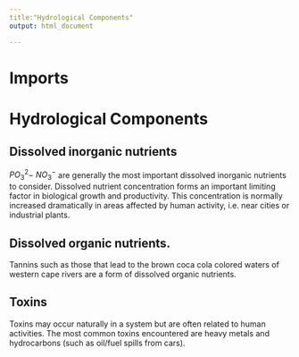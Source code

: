 ```yaml
---
title:"Hydrological Components"
output: html_document

---
```


# Imports

# Hydrological Components

## Dissolved inorganic nutrients
$PO_3^2-$ $NO_3^-$ are generally the most important dissolved inorganic nutrients to consider. Dissolved nutrient concentration forms an important limiting factor in biological growth and productivity. This concentration is normally increased dramatically in areas affected by human activity, i.e. near cities or industrial plants. 

## Dissolved organic nutrients. 
Tannins such as those that lead to the brown coca cola colored waters of western cape rivers are a form of dissolved organic nutrients. 
 
## Toxins 
Toxins may occur naturally in a system but are often related to human activities.  The most common toxins encountered are heavy metals and hydrocarbons (such as oil/fuel spills from cars). 
